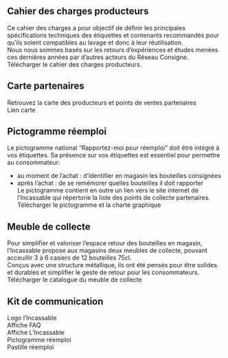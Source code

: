 ## Cahier des charges producteurs 
Ce cahier des charges a pour objectif de définir les principales spécifications techniques des étiquettes et contenants recommandés pour qu’ils soient compatibles au lavage et donc à leur réutilisation. </br>
Nous nous sommes basés sur les retours d’expériences et études menées ces dernières années par d’autres acteurs du Réseau Consigne. 
Télécharger le cahier des charges producteurs.  

## Carte partenaires 
Retrouvez la carte des producteurs et points de ventes partenaires </br>
Lien carte

## Pictogramme réemploi 
Le pictogramme national “Rapportez-moi pour réemploi” doit être intégré à vos étiquettes. Sa présence sur vos étiquettes est essentiel pour permettre au consommateur:</br>
- au moment de l’achat : d’identifier en magasin les bouteilles consignées </br>
- après l’achat : de se remémorer quelles bouteilles il doit rapporter </br> 
Le pictogramme contient en outre un lien vers le site internet de l’Incassable qui répertorie la liste des points de collecte partenaires. 
Télécharger le pictogramme et la charte graphique 

## Meuble de collecte 
Pour simplifier et valoriser l’espace retour des bouteilles en magasin, l’Incassable propose aux magasins deux meubles de collecte, pouvant acceuillir 3 à 6 casiers de 12 bouteilles 75cl. </br>
Conçus avec une structure métallique, ils ont été pensés pour être solides et durables et simplifier le geste de retour pour les consommateurs.
Télécharger le catalogue du meuble de collecte 

## Kit de communication 
Logo l’Incassable </br>
Affiche FAQ </br>
Affiche L’Incassable </br>
Pictogramme réemploi </br>
Pastille réemploi </br>
